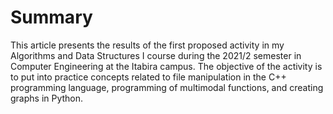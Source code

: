 # Summary

This article presents the results of the first proposed activity in my Algorithms and Data Structures I course during the 2021/2 semester in Computer Engineering at the Itabira campus. The objective of the activity is to put into practice concepts related to file manipulation in the C++ programming language, programming of multimodal functions, and creating graphs in Python.
